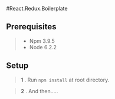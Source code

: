 #React.Redux.Boilerplate

## Prerequisites

  > - Npm 3.9.5
  > - Node 6.2.2


## Setup

  > __1__ .  Run `npm install` at root directory.
  
  > __2__ .  And then.....
